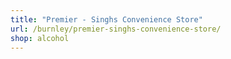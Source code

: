 ```yaml
---
title: "Premier - Singhs Convenience Store"
url: /burnley/premier-singhs-convenience-store/
shop: alcohol
---
```

